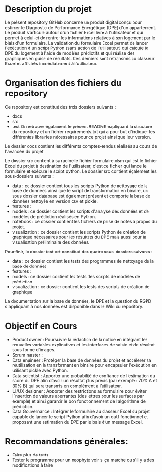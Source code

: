 # Description du projet
Le présent repository GitHub concerne un produit digital conçu pour estimer le Diagnostic de Performance Énergétique (DPE) d'un appartement. Le produit s'articule autour d'un fichier Excel livré à l'utilisateur et qui permet à celui-ci de rentrer les informations relatives à son logement par le biais d'un formulaire. La validation du formulaire Excel permet de lancer l'exécution d'un script Python (sans action de l'utilisateur) qui calcule le DPE du logement à l'aide de modèles prédictifs et qui réalise des graphiques en guise de résultats. Ces derniers sont retransmis au classeur Excel et affichés immédiatement à l'utilisateur.

# Organisation des fichiers du repository
Ce repository est constitué des trois dossiers suivants :
- docs
- src
- test
On retrouve égalament le présent README expliquant la structure du repository et un fichier requirements.txt qui a pour but d'indiquer les différentes librairies nécessaires pour ce projet ainsi que leur version.

Le dossier docs contient les différents comptes-rendus réalisés au cours de l'avancée du projet.

Le dossier src contient à sa racine le fichier formulaire.xlsm qui est le fichier Excel du projet à destination de l'utilisateur, c'est ce fichier qui lance le formulaire et exécute le script python. Le dossier src contient également les sous-dossiers suivants :
- data : ce dossier contient tous les scripts Python de nettoyage de la base de données ainsi que le script de transformation en binaire, un sous dossier database est également présent et comporte la base de données nettoyée en version csv et pickle.
- features :
- models : ce dossier contient les scripts d'analyse des données et de modèles de prédiction réalisés en Python.
- notebook : ce dossier contient les fichiers de prise de notes à propos du projet.
- visualization : ce dossier contient les scripts Python de création de graphique nécessaires pour les résultats du DPE mais aussi pour la visualisation préliminaire des données.

Pour finir, le dossier test est constitué des quatre sous-dossiers suivants :
- data : ce dossier contient les tests des programmes de nettoyage de la base de données
- features :
- models : ce dossier contient les tests des scripts de modèles de prédiction
- visualization : ce dossier contient les tests des scripts de création de graphique

La documentation sur la base de données, le DPE et la question du RGPD s'appliquant à nos données est disponible dans le Wiki du repository.

# Objectif en Cours
- Product owner    : Poursuivre la rédaction de la notice en intégrant les nouvelles variables explicatives et les interfaces de saisie et de résultat sous forme d’images.
- Scrum master     : 
- Data engineer    : Protéger la base de données du projet et accélerer sa réutilisation en la transformant en binaire pour encapsuler l'exécution en utilisant pickle avec Python.
- Data scientist   : Apporter une probabilité de confiance de l’estimation du score du DPE afin d’avoir un résultat plus précis (par exemple : 70% A et 30% B) qui sera transmis en complément à l’utilisateur.
- UI/UX designer   : Apporter des restrictions au formulaire pour éviter l’insertion de valeurs aberrantes (des lettres pour les surfaces par exemple) et ainsi garantir le bon fonctionnement de l’algorithme de prédiction.
- Data Gouvernance : Intégrer le formulaire au classeur Excel du projet capable de lancer le script Python afin d’avoir un outil fonctionnel et proposant une estimation du DPE par le bais d’un message Excel.

# Recommandations générales:
- Faire plus de tests
- Tester le programme pour un neophyte voir si ça marche ou s'il y a des modifications à faire
